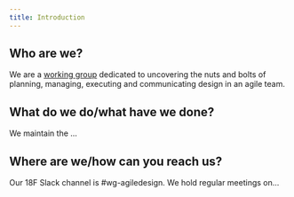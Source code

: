 ```yaml
---
title: Introduction
---
```


## Who are we?

We are a [working
group](https://pages.18f.gov/grouplet-playbook/working-groups/) dedicated to
uncovering the nuts and bolts of planning, managing, executing and
communicating design in an agile team.

## What do we do/what have we done?

We maintain the ...

## Where are we/how can you reach us?

Our 18F Slack channel is #wg-agiledesign. We hold regular meetings on...
